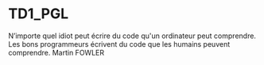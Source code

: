 # TD1_PGL
N’importe quel idiot peut écrire du code qu'un ordinateur peut comprendre. Les bons programmeurs écrivent du code que les humains peuvent comprendre. Martin FOWLER 
